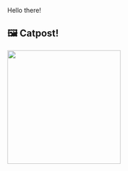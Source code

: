 Hello there!



## 🖼️ Catpost!

<sub>
    <img src="https://cdn2.thecatapi.com/images/dda.jpg" height="256">
</sub>

